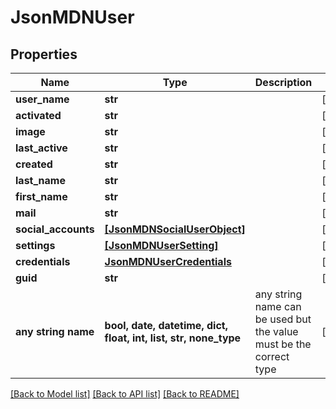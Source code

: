 # JsonMDNUser


## Properties
Name | Type | Description | Notes
------------ | ------------- | ------------- | -------------
**user_name** | **str** |  | [optional] 
**activated** | **str** |  | [optional] 
**image** | **str** |  | [optional] 
**last_active** | **str** |  | [optional] 
**created** | **str** |  | [optional] 
**last_name** | **str** |  | [optional] 
**first_name** | **str** |  | [optional] 
**mail** | **str** |  | [optional] 
**social_accounts** | [**[JsonMDNSocialUserObject]**](JsonMDNSocialUserObject.md) |  | [optional] 
**settings** | [**[JsonMDNUserSetting]**](JsonMDNUserSetting.md) |  | [optional] 
**credentials** | [**JsonMDNUserCredentials**](JsonMDNUserCredentials.md) |  | [optional] 
**guid** | **str** |  | [optional] 
**any string name** | **bool, date, datetime, dict, float, int, list, str, none_type** | any string name can be used but the value must be the correct type | [optional]

[[Back to Model list]](../README.md#documentation-for-models) [[Back to API list]](../README.md#documentation-for-api-endpoints) [[Back to README]](../README.md)


